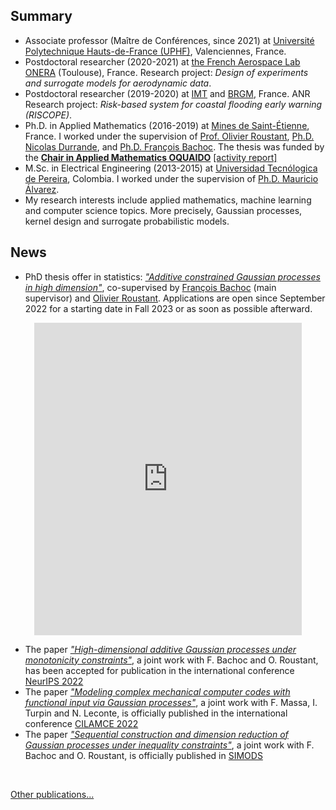 ## Summary
- Associate professor (Maître de Conférences, since 2021) at [Université Polytechnique Hauts-de-France (UPHF)](https://www.uphf.fr/), Valenciennes, France. 
- Postdoctoral researcher (2020-2021) at [the French Aerospace Lab ONERA](https://www.onera.fr/fr/centres/toulouse) (Toulouse), France. Research project: *Design of experiments and surrogate models for aerodynamic data*.
- Postdoctoral researcher (2019-2020) at [IMT](https://www.math.univ-toulouse.fr/) and [BRGM](https://www.brgm.fr/fr), France. ANR Research project: *Risk-based system for coastal flooding early warning (RISCOPE)*.
- Ph.D. in Applied Mathematics (2016-2019) at [Mines de Saint-Étienne](https://www.mines-stetienne.fr/), France. I worked under the supervision of [Prof. Olivier Roustant](https://olivier-roustant.fr/), [Ph.D. Nicolas Durrande](https://sites.google.com/site/nicolasdurrandehomepage/), and [Ph.D. François Bachoc](https://www.math.univ-toulouse.fr/~fbachoc/). The thesis was funded by the [**Chair in Applied Mathematics OQUAIDO**](https://oquaido.emse.fr/) [[activity report]](https://hal.archives-ouvertes.fr/hal-03217277)
- M.Sc. in Electrical Engineering (2013-2015) at [Universidad Tecnólogica de Pereira](https://www.utp.edu.co/), Colombia. I worked under the supervision of [Ph.D. Mauricio Álvarez](https://www.sheffield.ac.uk/dcs/people/academic/mauricio-alvarez).
- My research interests include applied mathematics, machine learning and computer science topics. More precisely, Gaussian processes, kernel design and surrogate probabilistic models.

## News
- PhD thesis offer in statistics: [*"Additive constrained Gaussian processes in high dimension"*](https://github.com/anfelopera/anfelopera.github.io/raw/master/funding/phd/GAP_thesis_block_additive_GP.pdf), co-supervised by [François Bachoc](https://www.math.univ-toulouse.fr/~fbachoc/) (main supervisor) and [Olivier Roustant](https://olivier-roustant.fr/). Applications are open since September 2022 for a starting date in Fall 2023 or as soon as possible afterward.
<center>
<iframe
    src="https://drive.google.com/viewerng/viewer?embedded=true&url=https://github.com/anfelopera/anfelopera.github.io/raw/master/funding/phd/GAP_thesis_block_additive_GP.pdf#toolbar=0&scrollbar=0" frameBorder="0"
    scrolling="auto"
    width="85%"
    height="500"
></iframe>
</center>

- The paper [*"High-dimensional additive Gaussian processes under monotonicity constraints"*](https://openreview.net/forum?id=YCPmfirAcc), a joint work with F. Bachoc and O. Roustant, has been accepted for publication in the international conference [NeurIPS 2022](https://neurips.cc/Conferences/2022)
- The paper [*"Modeling complex mechanical computer codes with functional input via Gaussian processes"*](https://hal.archives-ouvertes.fr/hal-03882473/), a joint work with F. Massa, I. Turpin and N. Leconte, is officially published in the international conference [CILAMCE 2022](https://www.cilamce.com.br/)
- The paper [*"Sequential construction and dimension reduction of Gaussian processes under inequality constraints"*](https://doi.org/10.1137/21M1407513), a joint work with F. Bachoc and O. Roustant, is officially published in [SIMODS](https://www.siam.org/publications/journals/siam-journal-on-mathematics-of-data-science-simods)
<br>

[Other publications...](https://anfelopera.github.io/publications/)